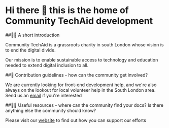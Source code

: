 # Hi there 👋 this is the home of Community TechAid development 

##🙋‍♀️ A short introduction

Community TechAid is a grassroots charity in south London whose vision is to end the digital divide.

Our mission is to enable sustainable access to technology and education needed to extend digital inclusion to all.

##🌈 Contribution guidelines - how can the community get involved?

We are currently looking for front-end development help, and we're also always on the lookout for local volunteer help in the South London area. Send us an [email](mailto:contact@communitytechaid.org.uk) if you're interested 

##👩‍💻 Useful resources - where can the community find your docs? Is there anything else the community should know?

Please visit our [website](https://communitytechaid.org.uk/) to find out how you can support our efforts 
